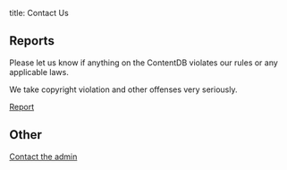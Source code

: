 title: Contact Us

## Reports

Please let us know if anything on the ContentDB violates our rules or any applicable
laws.

We take copyright violation and other offenses very seriously.

<a href="/report/" class="btn btn-primary">Report</a>

## Other

<a href="https://rubenwardy.com/contact/" class="btn btn-primary">Contact the admin</a>
